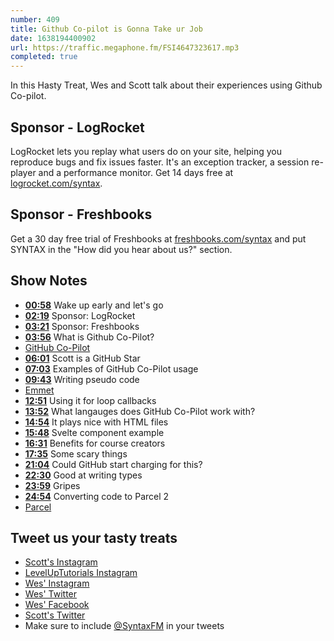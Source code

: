 ```yaml
---
number: 409
title: Github Co-pilot is Gonna Take ur Job
date: 1638194400902
url: https://traffic.megaphone.fm/FSI4647323617.mp3
completed: true
---
```


In this Hasty Treat, Wes and Scott talk about their experiences using Github Co-pilot.

## Sponsor - LogRocket

LogRocket lets you replay what users do on your site, helping you reproduce bugs and fix issues faster. It's an exception tracker, a session re-player and a performance monitor. Get 14 days free at [logrocket.com/syntax](https://logrocket.com/syntax).

## Sponsor - Freshbooks

Get a 30 day free trial of Freshbooks at [freshbooks.com/syntax](https://freshbooks.com/syntax) and put SYNTAX in the "How did you hear about us?" section.

## Show Notes

* **[00:58](#t=00:58)** Wake up early and let's go
* **[02:19](#t=02:19)** Sponsor: LogRocket
* **[03:21](#t=03:21)** Sponsor: Freshbooks
* **[03:56](#t=03:56)** What is Github Co-Pilot?
* [GitHub Co-Pilot](https://copilot.github.com)
* **[06:01](#t=06:01)** Scott is a GitHub Star
* **[07:03](#t=07:03)** Examples of GitHub Co-Pilot usage
* **[09:43](#t=09:43)** Writing pseudo code
* [Emmet](https://www.emmet.io)
* **[12:51](#t=12:51)** Using it for loop callbacks
* **[13:52](#t=13:52)** What langauges does GitHub Co-Pilot work with?
* **[14:54](#t=14:54)** It plays nice with HTML files
* **[15:48](#t=15:48)** Svelte component example
* **[16:31](#t=16:31)** Benefits for course creators
* **[17:35](#t=17:35)** Some scary things
* **[21:04](#t=21:04)** Could GitHub start charging for this?
* **[22:30](#t=22:30)** Good at writing types
* **[23:59](#t=23:59)** Gripes
* **[24:54](#t=24:54)** Converting code to Parcel 2
* [Parcel](https://parceljs.org)

## Tweet us your tasty treats

* [Scott's Instagram](https://www.instagram.com/stolinski/)
* [LevelUpTutorials Instagram](https://www.instagram.com/LevelUpTutorials/)
* [Wes' Instagram](https://www.instagram.com/wesbos/)
* [Wes' Twitter](https://twitter.com/wesbos)
* [Wes' Facebook](https://www.facebook.com/wesbos.developer)
* [Scott's Twitter](https://twitter.com/stolinski)
* Make sure to include [@SyntaxFM](https://twitter.com/SyntaxFM) in your tweets
